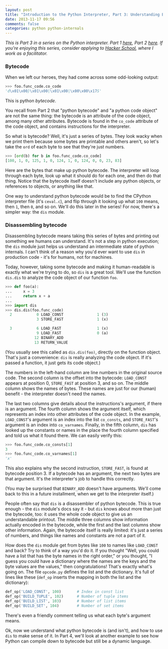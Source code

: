 ```yaml
---
layout: post
title: "Introduction to the Python Interpreter, Part 3: Understanding Bytecode"
date: 2013-11-17 09:56
comments: false
categories: python python-internals
---
```


_This is Part 3 in a series on the Python interpreter.  Part 1 [here](/blog/2013/11/15/introduction-to-the-python-interpreter/), Part 2 [here](/blog/2013/11/15/introduction-to-the-python-interpreter-2/).  If you're enjoying this series, consider applying to [Hacker School](https://www.hackerschool.com/), where I work as a facilitator._

### Bytecode

When we left our heroes, they had come across some odd-looking output:

```python 
>>> foo.func_code.co_code
'd\x01\x00}\x01\x00|\x01\x00|\x00\x00\x17S'
```

This is python _bytecode_.  

You recall from Part 2 that "python bytecode" and "a python code object" are not the same thing: the bytecode is an attribute of the code object, among many other attributes.  Bytecode is found in the `co_code` attribute of the code object, and contains instructions for the interpreter.

So what is bytecode?  Well, it's just a series of bytes.  They look wacky when we print them because some bytes are printable and others aren't, so let's take the `ord` of each byte to see that they're just numbers.

``` python
>>> [ord(b) for b in foo.func_code.co_code]
[100, 1, 0, 125, 1, 0, 124, 1, 0, 124, 0, 0, 23, 83]
```

Here are the bytes that make up python bytecode.  The interpreter will loop through each byte, look up what it should do for each one, and then do that thing.  Notice that the bytecode itself doesn't include any python objects, or references to objects, or anything like that.

One way to understand python bytecode would be to find the CPython interpreter file (it's `ceval.c`), and flip through it looking up what `100` means, then `1`, then `0`, and so on.  We'll do this later in the series!  For now, there's a simpler way: the `dis` module.

### Disassembling bytecode

Disassembling bytecode means taking this series of bytes and printing out something we humans can understand.  It's not a step in python execution; the `dis` module just helps us understand an intermediate state of python internals. I can't think of a reason why you'd ever want to use `dis` in production code - it's for humans, not for machines.

Today, however, taking some bytecode and making it human-readable is exactly what we're trying to do, so `dis` is a great tool.  We'll use the function `dis.dis` to analyze the code object of our function `foo`.

``` python
>>> def foo(a):
...     x = 3
...     return x + a
... 
>>> import dis
>>> dis.dis(foo.func_code)
  2           0 LOAD_CONST               1 (3)
              3 STORE_FAST               1 (x)

  3           6 LOAD_FAST                1 (x)
              9 LOAD_FAST                0 (a)
             12 BINARY_ADD          
             13 RETURN_VALUE
```

(You usually see this called as `dis.dis(foo)`, directly on the function object.  That's just a convenience: `dis` is really analyzing the code object.  If it's passed a function, it just gets its code object.)

The numbers in the left-hand column are line numbers in the original source code.  The second column is the offset into the bytecode: `LOAD_CONST` appears at position 0, `STORE_FAST` at position 3, and so on.  The middle column shows the names of bytes. These names are just for our (human) benefit - the interpreter doesn't need the names.

The last two columns give details about the instructions's argument, if there is an argument.  The fourth column shows the argument itself, which represents an index into other attributes of the code object. In the example, `LOAD_CONST`'s argument is an index into the list `co_consts`, and `STORE_FAST`'s argument is an index into `co_varnames`.  Finally, in the fifth column, `dis` has looked up the constants or names in the place the fourth column specified and told us what it found there. We can easily verify this:

``` python 
>>> foo.func_code.co_consts[1]
3
>>> foo.func_code.co_varnames[1]
'x'
```

This also explains why the second instruction, `STORE_FAST`, is found at bytecode position 3.  If a bytecode has an argument, the next two bytes are that argument. It's the interpreter's job to handle this correctly.

(You may be surprised that `BINARY_ADD` doesn't have arguments. We'll come back to this in a future installment, when we get to the interpreter itself.)

People often say that `dis` is a disassembler of python bytecode.  This is true enough - the `dis` module's docs say it - but `dis` knows about more than just the bytecode, too: it uses the whole code object to give us an understandable printout.  The middle three columns show information actually encoded in the bytecode, while the first and the last columns show other information.  Again, the bytecode itself is really limited: it's just a series of numbers, and things like names and constants are not a part of it.

How does the `dis` module get from bytes like `100` to names like `LOAD_CONST` and back?  Try to think of a way you'd do it.  If you thought "Well, you could have a list that has the byte names in the right order," or you thought, "I guess you could have a dictionary where the names are the keys and the byte values are the values," then congratulations!  That's exactly what's going on.  The file `opcode.py` defines the list and the dictionary.  It's full of lines like these (`def_op` inserts the mapping in both the list and the dictionary):

``` python
def_op('LOAD_CONST', 100)       # Index in const list
def_op('BUILD_TUPLE', 102)      # Number of tuple items
def_op('BUILD_LIST', 103)       # Number of list items
def_op('BUILD_SET', 104)        # Number of set items
```

There's even a friendly comment telling us what each byte's argument means.

Ok, now we understand what python bytecode is (and isn't), and how to use `dis` to make sense of it. In Part 4, we'll look at another example to see how Python can compile down to bytecode but still be a dynamic language.